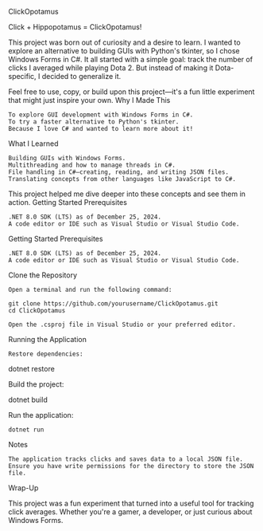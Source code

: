ClickOpotamus

Click + Hippopotamus = ClickOpotamus!

This project was born out of curiosity and a desire to learn. I wanted to explore an alternative to building GUIs with Python's tkinter, so I chose Windows Forms in C#. It all started with a simple goal: track the number of clicks I averaged while playing Dota 2. But instead of making it Dota-specific, I decided to generalize it.

Feel free to use, copy, or build upon this project—it's a fun little experiment that might just inspire your own.
Why I Made This

    To explore GUI development with Windows Forms in C#.
    To try a faster alternative to Python's tkinter.
    Because I love C# and wanted to learn more about it!

What I Learned

    Building GUIs with Windows Forms.
    Multithreading and how to manage threads in C#.
    File handling in C#—creating, reading, and writing JSON files.
    Translating concepts from other languages like JavaScript to C#.

This project helped me dive deeper into these concepts and see them in action.
Getting Started
Prerequisites

    .NET 8.0 SDK (LTS) as of December 25, 2024.
    A code editor or IDE such as Visual Studio or Visual Studio Code.

Getting Started
Prerequisites

    .NET 8.0 SDK (LTS) as of December 25, 2024.
    A code editor or IDE such as Visual Studio or Visual Studio Code.

Clone the Repository

    Open a terminal and run the following command:

    git clone https://github.com/yourusername/ClickOpotamus.git
    cd ClickOpotamus

    Open the .csproj file in Visual Studio or your preferred editor.

Running the Application

    Restore dependencies:

dotnet restore

Build the project:

dotnet build

Run the application:

    dotnet run

Notes

    The application tracks clicks and saves data to a local JSON file.
    Ensure you have write permissions for the directory to store the JSON file.

Wrap-Up

This project was a fun experiment that turned into a useful tool for tracking click averages.
Whether you're a gamer, a developer, or just curious about Windows Forms.
